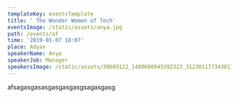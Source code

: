 ```yaml
---
templateKey: eventsTemplate
title: ' The Wonder Women of Tech'
eventsImage: /static/assets/anya.jpg
path: /events/af
time: '2019-01-07 18:07'
place: Adyax
speakerName: Anya
speakerJob: Manager
speakersImage: /static/assets/30689122_1480666945392323_3123011773438174874_n.jpg
---
```

afsagasgasasgasgasgasgsagasgasg
